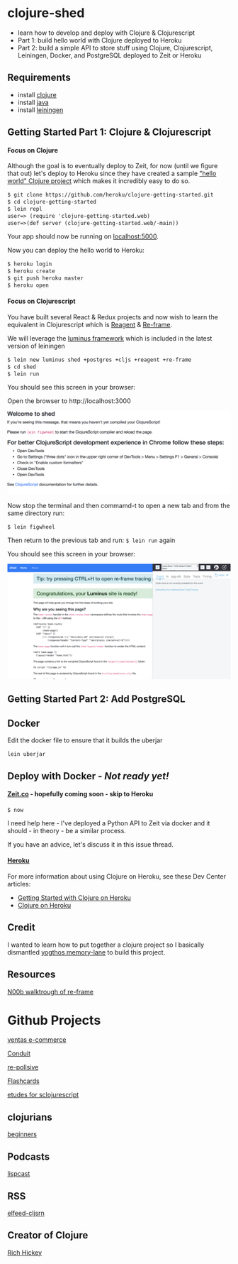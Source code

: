 # clojure-shed
- learn how to develop and deploy with Clojure & Clojurescript
- Part 1: build hello world with Clojure deployed to Heroku
- Part 2: build a simple API to store stuff using Clojure, Clojurescript, Leiningen, Docker, and PostgreSQL deployed to Zeit or Heroku

## Requirements

- install [clojure](https://clojure.org/)     
- install [java](https://java.com/en/download/)      
- install [leiningen](https://leiningen.org/)      

## Getting Started Part 1: Clojure & Clojurescript

#### Focus on Clojure

Although the goal is to eventually deploy to Zeit, for now (until we figure that out) let's deploy to Heroku since they have created a sample ["hello world" Clojure project](https://devcenter.heroku.com/articles/getting-started-with-clojure) which makes it incredibly easy to do so.

```
$ git clone https://github.com/heroku/clojure-getting-started.git
$ cd clojure-getting-started
$ lein repl
user=> (require 'clojure-getting-started.web)
user=>(def server (clojure-getting-started.web/-main))
```

Your app should now be running on [localhost:5000](http://localhost:5000/).

Now you can deploy the hello world to Heroku:

```
$ heroku login
$ heroku create
$ git push heroku master
$ heroku open
```

#### Focus on Clojurescript

You have built several React & Redux projects and now wish to learn the equivalent in Clojurescript which is [Reagent](https://reagent-project.github.io/) & [Re-frame](https://github.com/Day8/re-frame).  

We will leverage the [luminus framework](http://www.luminusweb.net/) which is included in the latest version of leiningen

```
$ lein new luminus shed +postgres +cljs +reagent +re-frame
$ cd shed
$ lein run
```

You should see this screen in your browser:

Open the browser to http://localhost:3000

![alt text](progress/clojure.png)

Now stop the terminal and then commamd-t to open a new tab and from the same directory run:

```
$ lein figwheel
```

Then return to the previous tab and run: ```$ lein run``` again

You should see this screen in your browser:

![alt text](progress/clojurescript.png)

## Getting Started Part 2: Add PostgreSQL

## Docker

Edit the docker file to ensure that it builds the uberjar

```
lein uberjar
```

## Deploy with Docker - *Not ready yet!*

#### [Zeit.co](https://zeit.co) - hopefully coming soon - skip to Heroku

```
$ now
```

I need help here - I've deployed a Python API to Zeit via docker and it should - in theory - be a similar process.

If you have an advice, let's discuss it in this issue thread.

#### [Heroku](https://heroku.com)

For more information about using Clojure on Heroku, see these Dev Center articles:

- [Getting Started with Clojure on Heroku](https://devcenter.heroku.com/articles/getting-started-with-clojure)
- [Clojure on Heroku](https://devcenter.heroku.com/categories/clojure)

## Credit

I wanted to learn how to put together a clojure project so I basically dismantled [yogthos memory-lane](https://github.com/yogthos/memory-hole) to build this project.

## Resources

[N00b walktrough of re-frame](http://www.multunus.com/blog/2016/02/noobs-walkthrough-re-frame-app/)

# Github Projects  
[ventas e-commerce](https://github.com/JoelSanchez/ventas)

[Conduit](https://github.com/jacekschae/conduit)

[re-pollsive](https://github.com/gadfly361/re-pollsive)

[Flashcards](https://github.com/alexanderjamesking/flashcards)

[etudes for sclojurescript](https://github.com/jdeisenberg/etudes-for-clojurescript)

## clojurians
[beginners](https://clojurians-log.clojureverse.org/beginners/2017-11-01)

## Podcasts
[lispcast](https://lispcast.com/)

## RSS
[elfeed-cljsrn](https://github.com/areina/elfeed-cljsrn)

## Creator of Clojure
[Rich Hickey](https://www.infoq.com/profile/Rich-Hickey)
